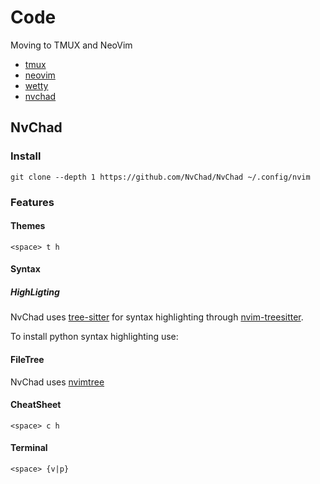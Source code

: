 # Code

Moving to TMUX and NeoVim

- [tmux]()
- [neovim]()
- [wetty]()
- [nvchad](https://github.com/NvChad/NvChad)


## NvChad

### Install

```
git clone --depth 1 https://github.com/NvChad/NvChad ~/.config/nvim
```

### Features

#### Themes

```
<space> t h
```

#### Syntax

##### HighLigting

NvChad uses [tree-sitter](https://tree-sitter.github.io/tree-sitter/syntax-highlighting) for syntax highlighting through [nvim-treesitter](https://github.com/nvim-treesitter/nvim-treesitter).

To install python syntax highlighting use:

#### FileTree

NvChad uses [nvimtree](https://github.com/nvim-tree)

#### CheatSheet

```
<space> c h
```

#### Terminal

```
<space> {v|p}
```

